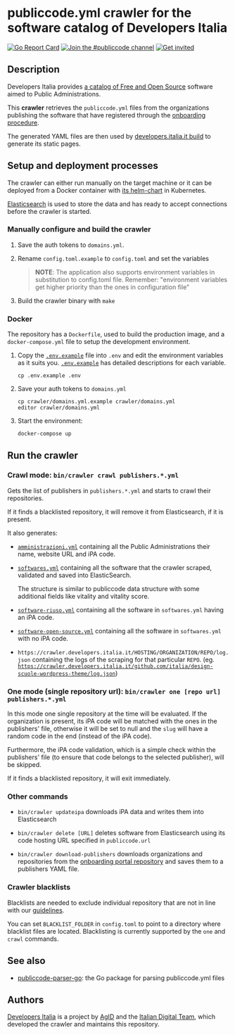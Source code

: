# publiccode.yml crawler for the software catalog of Developers Italia

[![Go Report Card](https://goreportcard.com/badge/github.com/italia/developers-italia-backend)](https://goreportcard.com/report/github.com/italia/developers-italia-backend)
[![Join the #publiccode channel](https://img.shields.io/badge/Slack%20channel-%23publiccode-blue.svg?logo=slack)](https://developersitalia.slack.com/messages/CAM3F785T)
[![Get invited](https://slack.developers.italia.it/badge.svg)](https://slack.developers.italia.it/)

## Description

Developers Italia provides [a catalog of Free and Open Source](https://developers.italia.it/en/search)
software aimed to Public Administrations.

This **crawler** retrieves the `publiccode.yml` files from the
organizations publishing the software that have registered through the
[onboarding procedure](https://github.com/italia/developers-italia-onboarding).

The generated YAML files are then used by
[developers.italia.it build](https://github.com/italia/developers.italia.it)
to generate its static pages.

## Setup and deployment processes

The crawler can either run manually on the target machine or it can be deployed
from a Docker container with
[its helm-chart](https://github.com/teamdigitale/devita-infra-kubernetes) in Kubernetes.

[Elasticsearch](https://www.elastic.co/products/elasticsearch) is used to store
the data and has ready to accept connections before the crawler is started.

### Manually configure and build the crawler

1. Save the auth tokens to `domains.yml`.

2. Rename `config.toml.example` to `config.toml` and set the variables

   > **NOTE**: The application also supports environment variables in substitution
   > to config.toml file. Remember: "environment variables get higher priority than
   > the ones in configuration file"

3. Build the crawler binary with `make`

### Docker

The repository has a `Dockerfile`, used to build the production image,
and a `docker-compose.yml` file to setup the development environment.

1. Copy the [`.env.example`](.env.example) file into `.env` and edit the
   environment variables as it suits you.
   [`.env.example`](.env.example) has detailed descriptions for each variable.

   ```shell
   cp .env.example .env
   ```

2. Save your auth tokens to `domains.yml`

   ```shell
   cp crawler/domains.yml.example crawler/domains.yml
   editor crawler/domains.yml
   ```

3. Start the environment:

   ```shell
   docker-compose up

## Run the crawler

### Crawl mode: `bin/crawler crawl publishers.*.yml`

Gets the list of publishers in `publishers.*.yml` and starts to crawl
their repositories.

If it finds a blacklisted repository, it will remove it from Elasticsearch, if
it is present.

It also generates:

* [`amministrazioni.yml`](https://crawler.developers.italia.it/amministrazioni.yml)
  containing all the Public Administrations their name, website URL and iPA code.

* [`softwares.yml`](https://crawler.developers.italia.it/softwares.yml) containing
  all the software that the crawler scraped, validated and saved into ElasticSearch.

  The structure is similar to publiccode data structure with some additional
  fields like vitality and vitality score.

* [`software-riuso.yml`](https://crawler.developers.italia.it/software-riuso.yml)
  containing all the software in `softwares.yml` having an iPA code.

* [`software-open-source.yml`](https://crawler.developers.italia.it/software-open-source.yml)
  containing all the software in `softwares.yml` with no iPA code.

* `https://crawler.developers.italia.it/HOSTING/ORGANIZATION/REPO/log.json` containing
  the logs of the scraping for that particular `REPO`.
  (eg. [`https://crawler.developers.italia.it/github.com/italia/design-scuole-wordpress-theme/log.json`](https://crawler.developers.italia.it/github.com/italia/design-scuole-wordpress-theme/log.json))

### One mode (single repository url): `bin/crawler one [repo url] publishers.*.yml`

In this mode one single repository at the time will be evaluated. If the
organization is present, its iPA code will be matched with the ones in
the publishers' file, otherwise it will be set to null and the `slug` will have
a random code in the end (instead of the iPA code).

Furthermore, the iPA code validation, which is a simple check within the publishers'
file (to ensure that code belongs to the selected publisher), will be skipped.

If it finds a blacklisted repository, it will exit immediately.

### Other commands

* `bin/crawler updateipa` downloads iPA data and writes them into Elasticsearch

* `bin/crawler delete [URL]` deletes software from Elasticsearch using its code
   hosting URL specified in `publiccode.url`

* `bin/crawler download-publishers` downloads organizations and repositories from
  the [onboarding portal repository](https://github.com/italia/developers-italia-onboarding)
  and saves them to a publishers YAML file.

### Crawler blacklists

Blacklists are needed to exclude individual repository that are not in line with
our
[guidelines](https://docs.italia.it/italia/developers-italia/policy-inserimento-catalogo-docs/it/stabile/approvazione-del-software-a-catalogo.html).

You can set `BLACKLIST_FOLDER` in `config.toml` to point to a directory
where blacklist files are located.
Blacklisting is currently supported by the `one` and `crawl` commands.

## See also

* [publiccode-parser-go](https://github.com/italia/publiccode-parser-go): the Go
  package for parsing publiccode.yml files

## Authors

[Developers Italia](https://developers.italia.it) is a project by
[AgID](https://www.agid.gov.it/) and the
[Italian Digital Team](https://teamdigitale.governo.it/), which developed the
crawler and maintains this repository.
